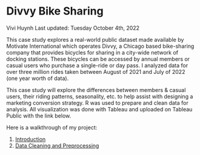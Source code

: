 # Divvy Bike Sharing
Vivi Huynh
Last updated: Tuesday October 4th, 2022

  This case study explores a real-world public dataset made available by Motivate International which operates Divvy, a Chicago based bike-sharing company that provides bicycles for sharing in a city-wide network of docking stations. These bicycles can be accessed by annual members or casual users who purchase a single-ride or day pass. I analyzed data for over three million rides taken between August of 2021 and July of 2022 (one year worth of data).

  This case study will explore the differences between members & casual users, their riding patterns, seasonality, etc. to help assist with designing a marketing conversion strategy. R was used to prepare and clean data for analysis. All visualization was done with Tableau and uploaded on Tableau Public with the link below.

  Here is a walkthrough of my project:
  
  1) [Introduction](https://github.com/vivihuynh/Bike-sharing-R/blob/main/introduction.md)
  2) [Data Cleaning and Preprocessing](https://github.com/vivihuynh/Bike-sharing-R/blob/main/Data_cleaning.md)

